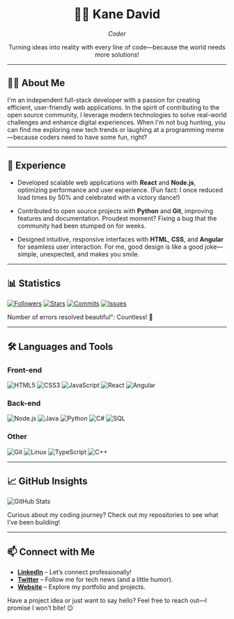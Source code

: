 <div align="center">
<h1>🏄‍♂️ Kane David</h1>
<p><em>Coder </em></p>
<p>Turning ideas into reality with every line of code—because the world needs more solutions!</p>
</div>

---

## 👨‍💻 About Me
I'm an independent full-stack developer with a passion for creating efficient, user-friendly web applications. In the spirit of contributing to the open source community, I leverage modern technologies to solve real-world challenges and enhance digital experiences. When I'm not bug hunting, you can find me exploring new tech trends or laughing at a programming meme—because coders need to have some fun, right?

---

## 💼 Experience
- Developed scalable web applications with **React** and **Node.js**, optimizing performance and user experience. (Fun fact: I once reduced load times by 50% and celebrated with a victory dance!)
- Contributed to open source projects with **Python** and **Git**, improving features and documentation. Proudest moment? Fixing a bug that the community had been stumped on for weeks.

- Designed intuitive, responsive interfaces with **HTML**, **CSS**, and **Angular** for seamless user interaction. For me, good design is like a good joke—simple, unexpected, and makes you smile.

---

## 📊 Statistics
[![Followers](https://img.shields.io/github/followers/yourusername?style=for-the-badge&color=1E90FF)](https://github.com/yourusername)
[![Stars](https://img.shields.io/github/stars/yourusername?style=for-the-badge&color=32CD32)](https://github.com/yourusername?tab=stars)
[![Commits](https://img.shields.io/badge/Commits-150-FFA500?style=for-the-badge)](https://github.com/yourusername)
[![Issues](https://img.shields.io/badge/Issues-50-800080?style=for-the-badge)](https://github.com/yourusername)
<p>Number of errors resolved beautiful": Countless! 🐞</p>

---

## 🛠️ Languages ​​and Tools
### Front-end
![HTML5](https://img.shields.io/badge/HTML5-E34F26?style=for-the-badge&logo=html5&logoColor=white) ![CSS3](https://img.shields.io/badge/CSS3-1572B6?style=for-the-badge&logo=css3&logoColor=white) ![JavaScript](https://img.shields.io/badge/JavaScript-F7DF1E?style=for-the-badge&logo=javascript&logoColor=black) ![React](https://img.shields.io/badge/React-61DAFB?style=for-the-badge&logo=react&logoColor=black) ![Angular](https://img.shields.io/badge/Angular-DD0031?style=for-the-badge&logo=angular&logoColor=white)

### Back-end
![Node.js](https://img.shields.io/badge/Node.js-43853D?style=for-the-badge&logo=node.js&logoColor=white) ![Java](https://img.shields.io/badge/Java-007396?style=for-the-badge&logo=java&logoColor=white) ![Python](https://img.shields.io/badge/Python-3776AB?style=for-the-badge&logo=python&logoColor=white) ![C#](https://img.shields.io/badge/C%23-239120?style=for-the-badge&logo=c-sharp&logoColor=white) ![SQL](https://img.shields.io/badge/SQL-025E8C?style=for-the-badge&logo=sqlite&logoColor=white)

### Other
![Git](https://img.shields.io/badge/Git-F05032?style=for-the-badge&logo=git&logoColor=white) ![Linux](https://img.shields.io/badge/Linux-FCC624?style=for-the-badge&logo=linux&logoColor=black) ![TypeScript](https://img.shields.io/badge/TypeScript-3178C6?style=for-the-badge&logo=typescript&logoColor=white) ![C++](https://img.shields.io/badge/C++-00599C?style=for-the-badge&logo=cplusplus&logoColor=white)

---

## 📈 GitHub Insights
![GitHub Stats](https://github-readme-stats.vercel.app/api?username=yourusername&show_icons=true&theme=github_dark&hide_border=true)
<p>Curious about my coding journey? Check out my repositories to see what I’ve been building!</p>

---

## 📫 Connect with Me
- **[LinkedIn](https://linkedin.com/in/yourusername)** – Let’s connect professionally!
- **[Twitter](https://twitter.com/yourusername)** – Follow me for tech news (and a little humor).
- **[Website](https://yourwebsite.com)** – Explore my portfolio and projects.

<p>Have a project idea or just want to say hello? Feel free to reach out—I promise I won’t bite! 😉</p>
